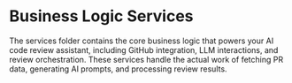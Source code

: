 # Business Logic Services

The services folder contains the core business logic that powers your AI code review assistant, including GitHub integration, LLM interactions, and review orchestration. These services handle the actual work of fetching PR data, generating AI prompts, and processing review results.
